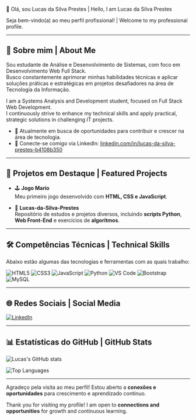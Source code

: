 👋 Olá, sou Lucas da Silva Prestes | Hello, I am Lucas da Silva Prestes

Seja bem-vindo(a) ao meu perfil profissional! | Welcome to my professional profile.

---

## 📌 Sobre mim | About Me

Sou estudante de Análise e Desenvolvimento de Sistemas, com foco em Desenvolvimento Web Full Stack.  
Busco constantemente aprimorar minhas habilidades técnicas e aplicar soluções práticas e estratégicas em projetos desafiadores na área de Tecnologia da Informação.  

I am a Systems Analysis and Development student, focused on Full Stack Web Development.  
I continuously strive to enhance my technical skills and apply practical, strategic solutions in challenging IT projects.

- 🎯 Atualmente em busca de oportunidades para contribuir e crescer na área de tecnologia.  
- 🔗 Conecte-se comigo via LinkedIn: [linkedin.com/in/lucas-da-silva-prestes-b4108b350](https://linkedin.com/in/lucas-da-silva-prestes-b4108b350)  

---

## 🚀 Projetos em Destaque | Featured Projects

- 🕹️ **Jogo Mario**  
  Meu primeiro jogo desenvolvido com **HTML, CSS e JavaScript**.  

- 📂 **Lucas-da-Silva-Prestes**  
  Repositório de estudos e projetos diversos, incluindo **scripts Python**, **Web Front-End** e exercícios de **algoritmos**.  

---

## 🛠 Competências Técnicas | Technical Skills

Abaixo estão algumas das tecnologias e ferramentas com as quais trabalho:  

![HTML5](https://img.shields.io/badge/HTML5-E34F26?style=for-the-badge&logo=html5&logoColor=white)
![CSS3](https://img.shields.io/badge/CSS3-1572B6?style=for-the-badge&logo=css3&logoColor=white)
![JavaScript](https://img.shields.io/badge/JavaScript-F7DF1E?style=for-the-badge&logo=javascript&logoColor=black)
![Python](https://img.shields.io/badge/Python-3776AB?style=for-the-badge&logo=python&logoColor=white)
![VS Code](https://img.shields.io/badge/VS%20Code-007ACC?style=for-the-badge&logo=visual-studio-code&logoColor=white)
![Bootstrap](https://img.shields.io/badge/Bootstrap-7952B3?style=for-the-badge&logo=bootstrap&logoColor=white)
![MySQL](https://img.shields.io/badge/MySQL-4479A1?style=for-the-badge&logo=mysql&logoColor=white)

---

## 🌐 Redes Sociais | Social Media

[![LinkedIn](https://img.shields.io/badge/-LinkedIn-0077B5?style=for-the-badge&logo=linkedin&logoColor=white)](https://linkedin.com/in/lucas-da-silva-prestes-b4108b350)

---

## 📊 Estatísticas do GitHub | GitHub Stats

![Lucas's GitHub stats](https://github-readme-stats.vercel.app/api?username=Lucas1380233&show_icons=true&theme=radical)  

![Top Languages](https://github-readme-stats.vercel.app/api/top-langs/?username=Lucas1380233&layout=compact&theme=radical)

---

Agradeço pela visita ao meu perfil! Estou aberto a **conexões e oportunidades** para crescimento e aprendizado contínuo.  

Thank you for visiting my profile! I am open to **connections and opportunities** for growth and continuous learning.
